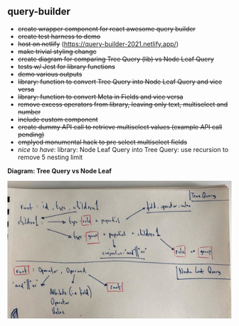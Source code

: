 ## query-builder

- ~~create wrapper component for react awesome query builder~~
- ~~create test harness to demo~~
- ~~host on netlify~~ (https://query-builder-2021.netlify.app/)
- ~~make trivial styling change~~
- ~~create diagram for comparing Tree Query (lib) vs Node Leaf Query~~
- ~~tests w/ Jest for library functions~~
- ~~demo various outputs~~
- ~~library: function to convert Tree Query into Node Leaf Query and vice versa~~
- ~~library: function to convert Meta in Fields and vice versa~~
- ~~remove excess operators from library, leaving only text, multiselect and number~~
- ~~include custom component~~
- ~~create dummy API call to retrieve multiselect values (example API call pending)~~
- ~~emplyed monumental hack to pre select multiselect fields~~
- _nice to have_: library: Node Leaf Query into Tree Query: use recursion to remove 5 nesting limit

**Diagram: Tree Query vs Node Leaf**

<img src="./diagram.jpeg"/>
